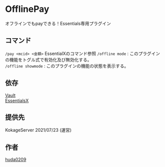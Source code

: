 # OfflinePay

オフラインでもpayできる！Essentials専用プラグイン

## コマンド
`/pay <mcid> <金額>` EssentialXのコマンド参照
`/offline mode` : このプラグインの機能をトグル式で有効化及び無効化する。<br>
`/offline showmode` : このプラグインの機能の状態を表示する。<br>

## 依存
[Vault](https://www.spigotmc.org/resources/vault.34315/download?version=344916) <br>
[EssentialsX](https://essentialsx.net/downloads.html)

## 提供先
KokageServer 2021/07/23 (運営)

## 作者
[huda0209](https://github.com/huda0209)
